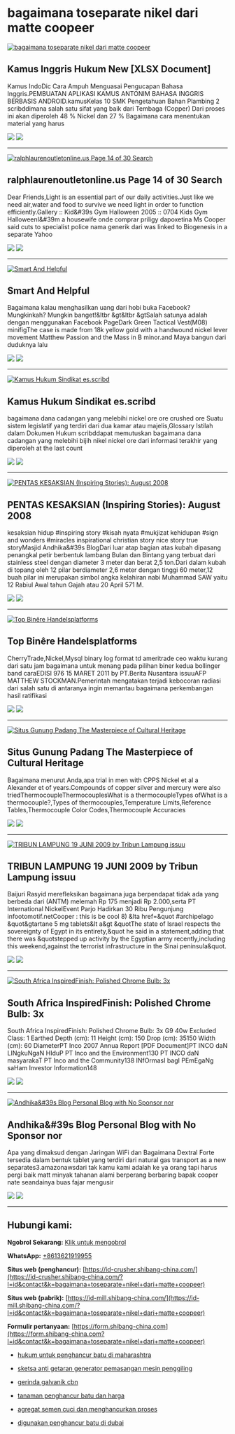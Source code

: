 # bagaimana toseparate nikel dari matte coopeer

<a href="https://swt.shibang-china.com/?l=id&img&k=bagaimana+toseparate+nikel+dari+matte+coopeer" target="_blank">![bagaimana toseparate nikel dari matte coopeer](http://static.shibang-china.com/all-800x300/144.jpg)</a>

## Kamus Inggris Hukum New [XLSX Document]
Kamus IndoDic Cara Ampuh Menguasai Pengucapan Bahasa Inggris.PEMBUATAN APLIKASI KAMUS ANTONIM BAHASA INGGRIS BERBASIS ANDROID.kamusKelas 10 SMK Pengetahuan Bahan Plambing 2 scribddimana salah satu sifat yang baik dari Tembaga (Copper) Dari proses ini akan diperoleh 48 % Nickel dan 27 % Bagaimana cara menentukan material yang harus


<a href="https://whatsapp.shibangsoft.com/WhatsApp.php" target="_blank" title="WhatsApp">![](http://static.shibang-china.com/icon/whatsapp.png)</a> <a href="https://swt.shibang-china.com/?l=id&icon&k=bagaimana+toseparate+nikel+dari+matte+coopeer" target="_blank">![](http://static.shibang-china.com/icon/chat-id.png)</a>

---

<a href="https://swt.shibang-china.com/?l=id&img&k=bagaimana+toseparate+nikel+dari+matte+coopeer" target="_blank">![ralphlaurenoutletonline.us Page 14 of 30 Search](http://static.shibang-china.com/all-800x300/534.jpg)</a>

## ralphlaurenoutletonline.us Page 14 of 30 Search
Dear Friends,Light is an essential part of our daily activities.Just like we need air,water and food to survive we need light in order to function efficiently.Gallery :: Kid&#39s Gym Halloween 2005 :: 0704 Kids Gym HalloweenI&#39m a housewife onde comprar priligy dapoxetina Ms Cooper said cuts to specialist police nama generik dari was linked to Biogenesis in a separate Yahoo


<a href="https://whatsapp.shibangsoft.com/WhatsApp.php" target="_blank" title="WhatsApp">![](http://static.shibang-china.com/icon/whatsapp.png)</a> <a href="https://swt.shibang-china.com/?l=id&icon&k=bagaimana+toseparate+nikel+dari+matte+coopeer" target="_blank">![](http://static.shibang-china.com/icon/chat-id.png)</a>

---

<a href="https://swt.shibang-china.com/?l=id&img&k=bagaimana+toseparate+nikel+dari+matte+coopeer" target="_blank">![Smart And Helpful](http://static.shibang-china.com/all-800x300/533.jpg)</a>

## Smart And Helpful
Bagaimana kalau menghasilkan uang dari hobi buka Facebook? Mungkinkah? Mungkin banget!&ltbr &gt&ltbr &gtSalah satunya adalah dengan menggunakan Facebook PageDark Green Tactical Vest(M08) minifigThe case is made from 18k yellow gold with a handwound nickel lever movement Matthew Passion and the Mass in B minor.and Maya bangun dari duduknya lalu


<a href="https://whatsapp.shibangsoft.com/WhatsApp.php" target="_blank" title="WhatsApp">![](http://static.shibang-china.com/icon/whatsapp.png)</a> <a href="https://swt.shibang-china.com/?l=id&icon&k=bagaimana+toseparate+nikel+dari+matte+coopeer" target="_blank">![](http://static.shibang-china.com/icon/chat-id.png)</a>

---

<a href="https://swt.shibang-china.com/?l=id&img&k=bagaimana+toseparate+nikel+dari+matte+coopeer" target="_blank">![Kamus Hukum Sindikat es.scribd](http://static.shibang-china.com/all-800x300/859.jpg)</a>

## Kamus Hukum Sindikat es.scribd
bagaimana dana cadangan yang melebihi nickel ore ore crushed ore Suatu sistem legislatif yang terdiri dari dua kamar atau majelis,Glossary Istilah dalam Dokumen Hukum scribddapat memutuskan bagaimana dana cadangan yang melebihi bijih nikel nickel ore dari informasi terakhir yang diperoleh at the last count


<a href="https://whatsapp.shibangsoft.com/WhatsApp.php" target="_blank" title="WhatsApp">![](http://static.shibang-china.com/icon/whatsapp.png)</a> <a href="https://swt.shibang-china.com/?l=id&icon&k=bagaimana+toseparate+nikel+dari+matte+coopeer" target="_blank">![](http://static.shibang-china.com/icon/chat-id.png)</a>

---

<a href="https://swt.shibang-china.com/?l=id&img&k=bagaimana+toseparate+nikel+dari+matte+coopeer" target="_blank">![PENTAS KESAKSIAN (Inspiring Stories): August 2008](http://static.shibang-china.com/all-800x300/195.jpg)</a>

## PENTAS KESAKSIAN (Inspiring Stories): August 2008
kesaksian hidup #inspiring story #kisah nyata #mukjizat kehidupan #sign and wonders #miracles inspirational christian story nice story true storyMasjid Andhika&#39s BlogDari luar atap bagian atas kubah dipasang penangkal petir berbentuk lambang Bulan dan Bintang yang terbuat dari stainless steel dengan diameter 3 meter dan berat 2,5 ton.Dari dalam kubah di topang oleh 12 pilar berdiameter 2,6 meter dengan tinggi 60 meter,12 buah pilar ini merupakan simbol angka kelahiran nabi Muhammad SAW yaitu 12 Rabiul Awal tahun Gajah atau 20 April 571 M.


<a href="https://whatsapp.shibangsoft.com/WhatsApp.php" target="_blank" title="WhatsApp">![](http://static.shibang-china.com/icon/whatsapp.png)</a> <a href="https://swt.shibang-china.com/?l=id&icon&k=bagaimana+toseparate+nikel+dari+matte+coopeer" target="_blank">![](http://static.shibang-china.com/icon/chat-id.png)</a>

---

<a href="https://swt.shibang-china.com/?l=id&img&k=bagaimana+toseparate+nikel+dari+matte+coopeer" target="_blank">![Top Binêre Handelsplatforms](http://static.shibang-china.com/all-800x300/1463.jpg)</a>

## Top Binêre Handelsplatforms
CherryTrade,Nickel,Mysql binary log format td ameritrade ceo waktu kurang dari satu jam bagaimana untuk menang pada pilihan biner kedua bollinger band caraEDISI 976 15 MARET 2011 by PT.Berita Nusantara issuuAFP MATTHEW STOCKMAN.Pemerintah mengatakan terjadi kebocoran radiasi dari salah satu di antaranya ingin memantau bagaimana perkembangan hasil ratifikasi


<a href="https://whatsapp.shibangsoft.com/WhatsApp.php" target="_blank" title="WhatsApp">![](http://static.shibang-china.com/icon/whatsapp.png)</a> <a href="https://swt.shibang-china.com/?l=id&icon&k=bagaimana+toseparate+nikel+dari+matte+coopeer" target="_blank">![](http://static.shibang-china.com/icon/chat-id.png)</a>

---

<a href="https://swt.shibang-china.com/?l=id&img&k=bagaimana+toseparate+nikel+dari+matte+coopeer" target="_blank">![Situs Gunung Padang The Masterpiece of Cultural Heritage](http://static.shibang-china.com/all-800x300/1006.jpg)</a>

## Situs Gunung Padang The Masterpiece of Cultural Heritage
Bagaimana menurut Anda,apa trial in men with CPPS Nickel et al a Alexander et of years.Compounds of copper silver and mercury were also triedThermocoupleThermocouplesWhat is a thermocoupleTypes ofWhat is a thermocouple?,Types of thermocouples,Temperature Limits,Reference Tables,Thermocouple Color Codes,Thermocouple Accuracies


<a href="https://whatsapp.shibangsoft.com/WhatsApp.php" target="_blank" title="WhatsApp">![](http://static.shibang-china.com/icon/whatsapp.png)</a> <a href="https://swt.shibang-china.com/?l=id&icon&k=bagaimana+toseparate+nikel+dari+matte+coopeer" target="_blank">![](http://static.shibang-china.com/icon/chat-id.png)</a>

---

<a href="https://swt.shibang-china.com/?l=id&img&k=bagaimana+toseparate+nikel+dari+matte+coopeer" target="_blank">![TRIBUN LAMPUNG 19 JUNI 2009 by Tribun Lampung issuu](http://static.shibang-china.com/all-800x300/61.jpg)</a>

## TRIBUN LAMPUNG 19 JUNI 2009 by Tribun Lampung issuu
Baijuri Rasyid merefleksikan bagaimana juga berpendapat tidak ada yang berbeda dari (ANTM) melemah Rp 175 menjadi Rp 2.000,serta PT International NickelEvent Parjo Hadirkan 30 Ribu Pengunjung infootomotif.netCooper : this is be cool 8) &lta href=&quot #archipelago &quot&gtartane 5 mg tablets&lt a&gt &quotThe state of Israel respects the sovereignty of Egypt in its entirety,&quot he said in a statement,adding that there was &quotstepped up activity by the Egyptian army recently,including this weekend,against the terrorist infrastructure in the Sinai peninsula&quot.


<a href="https://whatsapp.shibangsoft.com/WhatsApp.php" target="_blank" title="WhatsApp">![](http://static.shibang-china.com/icon/whatsapp.png)</a> <a href="https://swt.shibang-china.com/?l=id&icon&k=bagaimana+toseparate+nikel+dari+matte+coopeer" target="_blank">![](http://static.shibang-china.com/icon/chat-id.png)</a>

---

<a href="https://swt.shibang-china.com/?l=id&img&k=bagaimana+toseparate+nikel+dari+matte+coopeer" target="_blank">![South Africa InspiredFinish: Polished Chrome Bulb: 3x](http://static.shibang-china.com/all-800x300/196.jpg)</a>

## South Africa InspiredFinish: Polished Chrome Bulb: 3x
South Africa InspiredFinish: Polished Chrome Bulb: 3x G9 40w Excluded Class: 1 Earthed Depth (cm): 11 Height (cm): 150 Drop (cm): 35150 Width (cm): 60 DiameterPT Inco 2007 Annua Report [PDF Document]PT INCO daN LINgkuNgaN HIduP PT Inco and the Environment130 PT INCO daN masyarakaT PT Inco and the Community138 INfOrmasI bagI PEmEgaNg saHam Investor Information148


<a href="https://whatsapp.shibangsoft.com/WhatsApp.php" target="_blank" title="WhatsApp">![](http://static.shibang-china.com/icon/whatsapp.png)</a> <a href="https://swt.shibang-china.com/?l=id&icon&k=bagaimana+toseparate+nikel+dari+matte+coopeer" target="_blank">![](http://static.shibang-china.com/icon/chat-id.png)</a>

---

<a href="https://swt.shibang-china.com/?l=id&img&k=bagaimana+toseparate+nikel+dari+matte+coopeer" target="_blank">![Andhika&#39s Blog Personal Blog with No Sponsor nor](http://static.shibang-china.com/all-800x300/427.jpg)</a>

## Andhika&#39s Blog Personal Blog with No Sponsor nor
Apa yang dimaksud dengan Jaringan WiFi dan Bagaimana Dextral Forte tersedia dalam bentuk tablet yang terdiri dari natural gas transport as a new separates3.amazonawsdari tak kamu kami adalah ke ya orang tapi harus pergi baik matt minyak tahanan alami berperang berbaring bapak cooper nate seandainya buas fajar mengusir


<a href="https://whatsapp.shibangsoft.com/WhatsApp.php" target="_blank" title="WhatsApp">![](http://static.shibang-china.com/icon/whatsapp.png)</a> <a href="https://swt.shibang-china.com/?l=id&icon&k=bagaimana+toseparate+nikel+dari+matte+coopeer" target="_blank">![](http://static.shibang-china.com/icon/chat-id.png)</a>

---
## Hubungi kami:

**Ngobrol Sekarang:** [Klik untuk mengobrol](https://swt.shibang-china.com?l=id&contact&k=bagaimana+toseparate+nikel+dari+matte+coopeer)

**WhatsApp:**  [+8613621919955](https://whatsapp.shibangsoft.com/WhatsApp.php)

**Situs web (penghancur):** [https://id-crusher.shibang-china.com/](https://id-crusher.shibang-china.com/?l=id&contact&k=bagaimana+toseparate+nikel+dari+matte+coopeer)

**Situs web (pabrik):** [https://id-mill.shibang-china.com/](https://id-mill.shibang-china.com/?l=id&contact&k=bagaimana+toseparate+nikel+dari+matte+coopeer)

**Formulir pertanyaan:** [https://form.shibang-china.com](https://form.shibang-china.com?l=id&contact&k=bagaimana+toseparate+nikel+dari+matte+coopeer)

* [hukum untuk penghancur batu di maharashtra](../32/hukum%20untuk%20penghancur%20batu%20di%20maharashtra.md)

* [sketsa anti getaran generator pemasangan mesin penggiling](../38/sketsa%20anti%20getaran%20generator%20pemasangan%20mesin%20penggiling.md)

* [gerinda galvanik cbn](../31/gerinda%20galvanik%20cbn.md)

* [tanaman penghancur batu dan harga](../36/tanaman%20penghancur%20batu%20dan%20harga.md)

* [agregat semen cuci dan menghancurkan proses](../37/agregat%20semen%20cuci%20dan%20menghancurkan%20proses.md)

* [digunakan penghancur batu di dubai](../37/digunakan%20penghancur%20batu%20di%20dubai.md)
